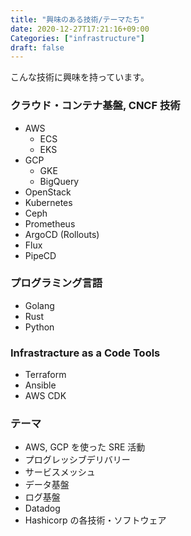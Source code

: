 ```yaml
---
title: "興味のある技術/テーマたち"
date: 2020-12-27T17:21:16+09:00
Categories: ["infrastructure"]
draft: false
---
```

こんな技術に興味を持っています。

### クラウド・コンテナ基盤, CNCF 技術

- AWS
    - ECS
    - EKS
- GCP
    - GKE
    - BigQuery
- OpenStack
- Kubernetes
- Ceph
- Prometheus
- ArgoCD (Rollouts)
- Flux
- PipeCD

### プログラミング言語

- Golang
- Rust
- Python

### Infrastracture as a Code Tools

- Terraform
- Ansible
- AWS CDK


### テーマ

- AWS, GCP を使った SRE 活動
- プログレッシブデリバリー
- サービスメッシュ
- データ基盤
- ログ基盤
- Datadog
- Hashicorp の各技術・ソフトウェア
